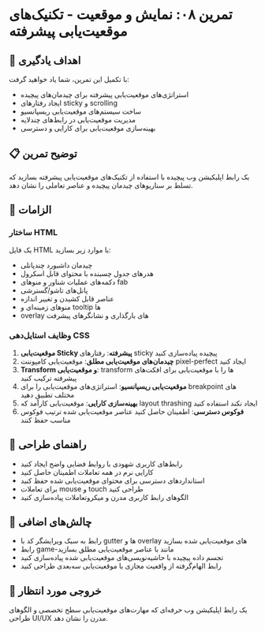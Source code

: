 # تمرین ۰۸: نمایش و موقعیت - تکنیک‌های موقعیت‌یابی پیشرفته

## 🎯 اهداف یادگیری

با تکمیل این تمرین، شما یاد خواهید گرفت:

- استراتژی‌های موقعیت‌یابی پیشرفته برای چیدمان‌های پیچیده
- ایجاد رفتارهای sticky و scrolling
- ساخت سیستم‌های موقعیت‌یابی ریسپانسیو
- مدیریت موقعیت‌یابی در رابط‌های چندلایه
- بهینه‌سازی موقعیت‌یابی برای کارایی و دسترسی

## 📋 توضیح تمرین

یک رابط اپلیکیشن وب پیچیده با استفاده از تکنیک‌های موقعیت‌یابی پیشرفته بسازید که تسلط بر سناریوهای چیدمان پیچیده و عناصر تعاملی را نشان دهد.

## 🔧 الزامات

### ساختار HTML

یک فایل HTML با موارد زیر بسازید:
- چیدمان داشبورد چندپانلی
- هدرهای جدول چسبنده با محتوای قابل اسکرول
- دکمه‌های عملیات شناور و منوهای fab
- پانل‌های تاشو/گسترشی
- عناصر قابل کشیدن و تغییر اندازه
- منوهای زمینه‌ای و tooltip ها
- overlay های بارگذاری و نشانگرهای پیشرفت

### وظایف استایل‌دهی CSS

1. **موقعیت‌یابی Sticky پیشرفته**: رفتارهای sticky پیچیده پیاده‌سازی کنید
2. **چیدمان‌های موقعیت‌یابی مطلق**: موقعیت‌یابی کامپوننت pixel-perfect ایجاد کنید
3. **Transform و موقعیت‌یابی**: transform ها را با موقعیت‌یابی برای افکت‌های پیشرفته ترکیب کنید
4. **موقعیت‌یابی ریسپانسیو**: استراتژی‌های موقعیت‌یابی را برای breakpoint های مختلف تطبیق دهید
5. **بهینه‌سازی کارایی**: موقعیت‌یابی کارآمد که layout thrashing ایجاد نکند استفاده کنید
6. **فوکوس دسترسی**: اطمینان حاصل کنید عناصر موقعیت‌یابی شده ترتیب فوکوس مناسب حفظ کنند

## 🎨 راهنمای طراحی

- رابط‌های کاربری شهودی با روابط فضایی واضح ایجاد کنید
- کارایی نرم در همه تعاملات اطمینان حاصل کنید
- استانداردهای دسترسی برای محتوای موقعیت‌یابی شده حفظ کنید
- برای تعاملات mouse و touch طراحی کنید
- الگوهای رابط کاربری مدرن و میکروتعاملات پیاده‌سازی کنید

## 🚀 چالش‌های اضافی

- رابط به سبک ویرایشگر کد با gutter ها و overlay های موقعیت‌یابی شده بسازید
- رابط game-مانند با عناصر موقعیت‌یابی مطلق بسازید
- تجسم داده پیچیده با حاشیه‌نویسی‌های موقعیت‌یابی شده پیاده‌سازی کنید
- رابط الهام‌گرفته از واقعیت مجازی با موقعیت‌یابی سه‌بعدی طراحی کنید

## 📝 خروجی مورد انتظار

یک رابط اپلیکیشن وب حرفه‌ای که مهارت‌های موقعیت‌یابی سطح تخصصی و الگوهای طراحی UI/UX مدرن را نشان دهد.
